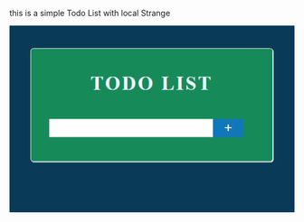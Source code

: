 <p>this is a simple Todo List with local Strange</p>
<img style="margin: auto;" src="/image/todolist.png" title="this is Todo List">
